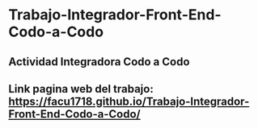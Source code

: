 # Trabajo-Integrador-Front-End-Codo-a-Codo
Actividad Integradora Codo a Codo
-----------------
Link pagina web del trabajo: https://facu1718.github.io/Trabajo-Integrador-Front-End-Codo-a-Codo/
-----------------
